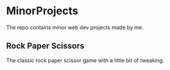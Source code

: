 # MinorProjects
The repo contains minor web dev projects made by me.

## Rock Paper Scissors
The classic rock paper scissor game with a little bit of tweaking.
